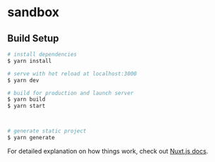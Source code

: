 # sandbox

## Build Setup

```bash
# install dependencies
$ yarn install

# serve with hot reload at localhost:3000
$ yarn dev

# build for production and launch server
$ yarn build
$ yarn start



# generate static project
$ yarn generate
```

For detailed explanation on how things work, check out [Nuxt.js docs](https://nuxtjs.org).
